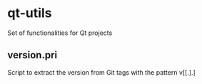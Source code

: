 # qt-utils
Set of functionalities for Qt projects


## version.pri
Script to extract the version from Git tags with the pattern v<MAJOR>[[.<MINOR>].<BUILD>]
